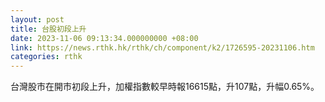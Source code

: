 ```yaml
---
layout: post
title: 台股初段上升
date: 2023-11-06 09:13:34.000000000 +08:00
link: https://news.rthk.hk/rthk/ch/component/k2/1726595-20231106.htm
categories: rthk
---
```


台灣股市在開市初段上升，加權指數較早時報16615點，升107點，升幅0.65%。
